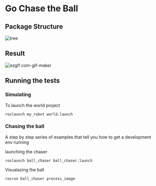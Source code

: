 # Go Chase the Ball

## Package Structure
![tree](https://user-images.githubusercontent.com/67613439/125200822-1cb63700-e28a-11eb-87f5-3bdea279eeed.png)

## Result
![ezgif com-gif-maker](https://user-images.githubusercontent.com/67613439/125202411-17101f80-e291-11eb-8c8d-ec8fe843331f.gif)


## Running the tests

### Simulating

To launch the world project

```
roslaunch my_robot world.launch 
```

### Chasing the ball

A step by step series of examples that tell you how to get a development env running

launching the chaser 

```
roslaunch ball_chaser ball_chaser.launch
```

Visualazing the ball

```
rosrun ball_chaser process_image 
```
